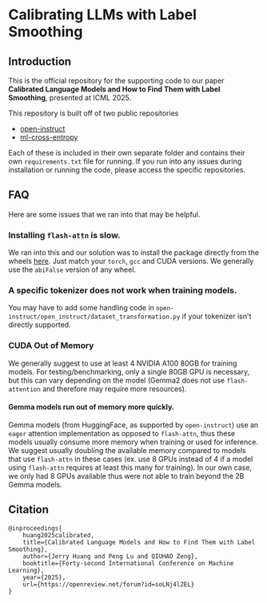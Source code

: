 # Calibrating LLMs with Label Smoothing

## Introduction

This is the official repository for the supporting code to our paper __Calibrated Language Models and How to Find Them with Label Smoothing__, presented at ICML 2025.

This repository is built off of two public repositories

- [open-instruct](https://github.com/allenai/open-instruct)
- [ml-cross-entropy](https://github.com/apple/ml-cross-entropy)

Each of these is included in their own separate folder and contains their own `requirements.txt` file for running. If you run into any issues during installation or running the code, please access the specific repositories.

## FAQ

Here are some issues that we ran into that may be helpful.

### Installing `flash-attn` is slow.

We ran into this and our solution was to install the package directly from the wheels [here](https://github.com/Dao-AILab/flash-attention/releases). Just match your `torch`, `gcc` and CUDA versions. We generally use the `abiFalse` version of any wheel.

### A specific tokenizer does not work when training models.

You may have to add some handling code in `open-instruct/open_instruct/dataset_transformation.py` if your tokenizer isn't directly supported.

### CUDA Out of Memory

We generally suggest to use at least 4 NVIDIA A100 80GB for training models. For testing/benchmarking, only a single 80GB GPU is necessary, but this can vary depending on the model (Gemma2 does not use `flash-attention` and therefore may require more resources).

#### Gemma models run out of memory more quickly.

Gemma models (from HuggingFace, as supported by `open-instruct`) use an `eager` attention implementation as opposed to `flash-attn`, thus these models usually consume more memory when training or used for inference. We suggest usually doubling the available memory compared to models that use `flash-attn` in these cases (ex. use 8 GPUs instead of 4 if a model using `flash-attn` requires at least this many for training). In our own case, we only had 8 GPUs available thus were not able to train beyond the 2B Gemma models.

## Citation

```
@inproceedings{
    huang2025calibrated,
    title={Calibrated Language Models and How to Find Them with Label Smoothing},
    author={Jerry Huang and Peng Lu and QIUHAO Zeng},
    booktitle={Forty-second International Conference on Machine Learning},
    year={2025},
    url={https://openreview.net/forum?id=soLNj4l2EL}
}
```
